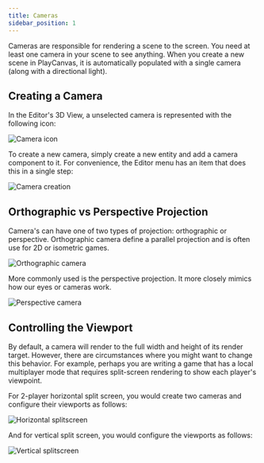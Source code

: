 ```yaml
---
title: Cameras
sidebar_position: 1
---
```


Cameras are responsible for rendering a scene to the screen. You need at least one camera in your scene to see anything. When you create a new scene in PlayCanvas, it is automatically populated with a single camera (along with a directional light).

## Creating a Camera

In the Editor's 3D View, a unselected camera is represented with the following icon:

![Camera icon](/img/user-manual/graphics/cameras/camera_icon.png)

To create a new camera, simply create a new entity and add a camera component to it. For convenience, the Editor menu has an item that does this in a single step:

![Camera creation](/img/user-manual/graphics/cameras/camera_create.png)

## Orthographic vs Perspective Projection

Camera's can have one of two types of projection: orthographic or perspective. Orthographic camera define a parallel projection and is often use for 2D or isometric games.

![Orthographic camera](/img/user-manual/graphics/cameras/camera_orthographic.png)

More commonly used is the perspective projection. It more closely mimics how our eyes or cameras work.

![Perspective camera](/img/user-manual/graphics/cameras/camera_perspective.png)

## Controlling the Viewport

By default, a camera will render to the full width and height of its render target. However, there are circumstances where you might want to change this behavior. For example, perhaps you are writing a game that has a local multiplayer mode that requires split-screen rendering to show each player's viewpoint.

For 2-player horizontal split screen, you would create two cameras and configure their viewports as follows:

![Horizontal splitscreen](/img/user-manual/graphics/cameras/camera_horizontal_splitscreen.png)

And for vertical split screen, you would configure the viewports as follows:

![Vertical splitscreen](/img/user-manual/graphics/cameras/camera_vertical_splitscreen.png)
